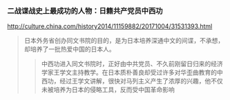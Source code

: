 ### 二战谍战史上最成功的人物：日籍共产党员中西功
http://culture.china.com/history2014/11159882/20171004/31531393.html
>日本外务省创办同文书院的目的，是为日本培养深通中文的间谍，不承想，却培养了一批热爱中国的日本人。
>>中西功进入同文书院时，正好由中共党员、不久前刚留日归来的经济学家王学文主持教学。在日本质朴善良却受过许多对华歪曲教育的中西功，经过王学文讲解，很快对马列主义产生了浓厚的兴趣，他不仅未被培养为日本的侵略工具，反而受中国革命影响